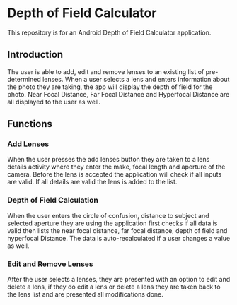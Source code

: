 # Depth of Field Calculator
This repository is for an Android Depth of Field Calculator application. 

## Introduction
The user is able to add, edit and remove lenses to an existing list of pre-determined lenses. When a user selects a lens and enters information about the photo they are taking, the app will display the depth of field for the photo. Near Focal Distance, Far Focal Distance and Hyperfocal Distance are all displayed to the user as well. 

## Functions
### Add Lenses
When the user presses the add lenses button they are taken to a lens details activity where they enter the make, focal length and aperture of the camera. Before the lens is accepted the application will check if all inputs are valid. If all details are valid the lens is added to the list.

### Depth of Field Calculation
When the user enters the circle of confusion, distance to subject and selected aperture they are using the application first checks if all data is valid then lists the near focal distance, far focal distance, depth of field and hyperfocal Distance. The data is auto-recalculated if a user changes a value as well.

### Edit and Remove Lenses
After the user selects a lenses, they are presented with an option to edit and delete a lens, if they do edit a lens or delete a lens they are taken back to the lens list and are presented all modifications done. 


